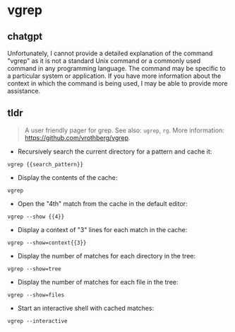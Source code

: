 # vgrep 
## chatgpt 
Unfortunately, I cannot provide a detailed explanation of the command "vgrep" as it is not a standard Unix command or a commonly used command in any programming language. The command may be specific to a particular system or application. If you have more information about the context in which the command is being used, I may be able to provide more assistance. 

## tldr 
 
> A user friendly pager for grep.
> See also: `ugrep`, `rg`.
> More information: <https://github.com/vrothberg/vgrep>.

- Recursively search the current directory for a pattern and cache it:

`vgrep {{search_pattern}}`

- Display the contents of the cache:

`vgrep`

- Open the "4th" match from the cache in the default editor:

`vgrep --show {{4}}`

- Display a context of "3" lines for each match in the cache:

`vgrep --show=context{{3}}`

- Display the number of matches for each directory in the tree:

`vgrep --show=tree`

- Display the number of matches for each file in the tree:

`vgrep --show=files`

- Start an interactive shell with cached matches:

`vgrep --interactive`
